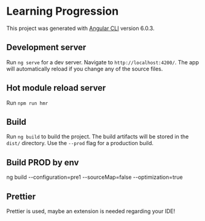 # Learning Progression

This project was generated with [Angular CLI](https://github.com/angular/angular-cli) version 6.0.3.

## Development server

Run `ng serve` for a dev server. Navigate to `http://localhost:4200/`. The app will automatically reload if you change any of the source files.

## Hot module reload server

Run `npm run hmr`

## Build

Run `ng build` to build the project. The build artifacts will be stored in the `dist/` directory. Use the `--prod` flag for a production build.

## Build PROD by env

ng build --configuration=pre1 --sourceMap=false --optimization=true

## Prettier

Prettier is used, maybe an extension is needed regarding your IDE!
